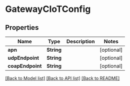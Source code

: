 # GatewayCIoTConfig

## Properties
Name | Type | Description | Notes
------------ | ------------- | ------------- | -------------
**apn** | **String** |  | [optional] 
**udpEndpoint** | **String** |  | [optional] 
**coapEndpoint** | **String** |  | [optional] 

[[Back to Model list]](../README.md#documentation-for-models) [[Back to API list]](../README.md#documentation-for-api-endpoints) [[Back to README]](../README.md)


